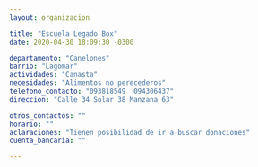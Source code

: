 ```yaml
---
layout: organizacion

title: "Escuela Legado Box"
date: 2020-04-30 18:09:30 -0300

departamento: "Canelones"
barrio: "Lagomar"
actividades: "Canasta"
necesidades: "Alimentos no perecederos"
telefono_contacto: "093818549  094306437"
direccion: "Calle 34 Solar 38 Manzana 63"

otros_contactos: ""
horario: ""
aclaraciones: "Tienen posibilidad de ir a buscar donaciones"
cuenta_bancaria: ""

---
```

